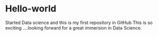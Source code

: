 # Hello-world
Started Data science and this is my first repository in GitHub
This is so exciting ....looking forward for a great immersion in Data Science.
